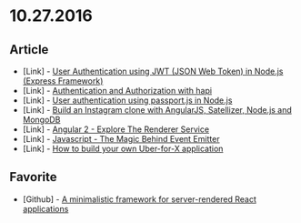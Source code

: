 # 10.27.2016

## Article

- \[Link\] - [User Authentication using JWT (JSON Web Token) in Node.js (Express Framework)](https://medium.com/@pandeysoni/user-authentication-using-jwt-json-web-token-in-node-js-using-express-framework-543151a38ea1#.qmpo9ldt6)
- \[Link\] - [Authentication and Authorization with hapi](https://medium.com/@poeticninja/authentication-and-authorization-with-hapi-5529b5ecc8ec#.5x9o5n9ko)
- \[Link\] - [User authentication using passport.js in Node.js](https://medium.com/@pandeysoni/user-authentication-using-passport-js-in-node-js-ed1e23e5cc36#.han5izp8l)
- \[Link\] - [Build an Instagram clone with AngularJS, Satellizer, Node.js and MongoDB](https://hackhands.com/building-instagram-clone-angularjs-satellizer-nodejs-mongodb/)
- \[Link\] - [Angular 2 - Explore The Renderer Service](https://medium.com/@NetanelBasal/angular-2-explore-the-renderer-service-e43ef673b26c#.w10zk1mec)
- \[Link\] - [Javascript - The Magic Behind Event Emitter](https://medium.com/@NetanelBasal/javascript-the-magic-behind-event-emitter-cce3abcbcef9#.8atux0eni)
- \[Link\] - [How to build your own Uber-for-X application](https://medium.freecodecamp.com/how-to-build-your-own-uber-for-x-app-33237955e253#.hp0me982q)


## Favorite

- \[Github\] - [A minimalistic framework for server-rendered React applications](https://github.com/zeit/next.js)
